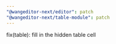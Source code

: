 ```yaml
---
"@wangeditor-next/editor": patch
"@wangeditor-next/table-module": patch
---
```


fix(table): fill in the hidden table cell

